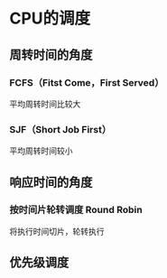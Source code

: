 # CPU的调度

## 周转时间的角度
### FCFS（Fitst Come，First Served）
平均周转时间比较大
### SJF（Short Job First）
平均周转时间较小


## 响应时间的角度

### 按时间片轮转调度 Round Robin
将执行时间切片，轮转执行

## 优先级调度
